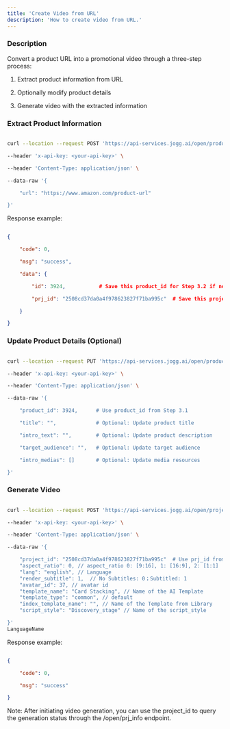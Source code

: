 ```yaml
---
title: 'Create Video from URL'
description: 'How to create video from URL.'
---
```


### Description

Convert a product URL into a promotional video through a three-step process:

1. Extract product information from URL

2. Optionally modify product details

3. Generate video with the extracted information

### Extract Product Information

```bash

curl --location --request POST 'https://api-services.jogg.ai/open/product' \

--header 'x-api-key: <your-api-key>' \

--header 'Content-Type: application/json' \

--data-raw '{

    "url": "https://www.amazon.com/product-url"

}'

```

Response example:

```json

{

    "code": 0,

    "msg": "success",

    "data": {

        "id": 3924,           # Save this product_id for Step 3.2 if needed

        "prj_id": "2508cd37da0a4f978623827f71ba995c"  # Save this project_id for Step 3.3

    }

}

```

### Update Product Details (Optional)

```bash

curl --location --request PUT 'https://api-services.jogg.ai/open/product' \

--header 'x-api-key: <your-api-key>' \

--header 'Content-Type: application/json' \

--data-raw '{

    "product_id": 3924,      # Use product_id from Step 3.1

    "title": "",             # Optional: Update product title

    "intro_text": "",        # Optional: Update product description

    "target_audience": "",   # Optional: Update target audience

    "intro_medias": []       # Optional: Update media resources

}'

```

### Generate Video

```bash

curl --location --request POST 'https://api-services.jogg.ai/open/project/render' \

--header 'x-api-key: <your-api-key>' \

--header 'Content-Type: application/json' \

--data-raw '{

    "project_id": "2508cd37da0a4f978623827f71ba995c"  # Use prj_id from Step 3.1
    "aspect_ratio": 0, // aspect_ratio 0: [9:16], 1: [16:9], 2: [1:1]
    "lang": "english", // Language
    "render_subtitle": 1,  // No Subtitles: 0；Subtitled: 1
    "avatar_id": 37, // avatar id
    "template_name": "Card Stacking", // Name of the AI Template
    "template_type": "common", // default
    "index_template_name": "", // Name of the Template from Library
    "script_style": "Discovery_stage" // Name of the script_style

}'
LanguageName
```

Response example:

```json

{

    "code": 0,

    "msg": "success"

}

```

Note: After initiating video generation, you can use the project\_id to query the generation status through the /open/prj\_info endpoint.